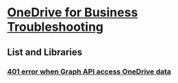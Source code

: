# [OneDrive for Business Troubleshooting](../onedrive.md)
 
## List and Libraries

### [401 error when Graph API access OneDrive data](../401-error-when-using-graph-api-to-access-data.md)